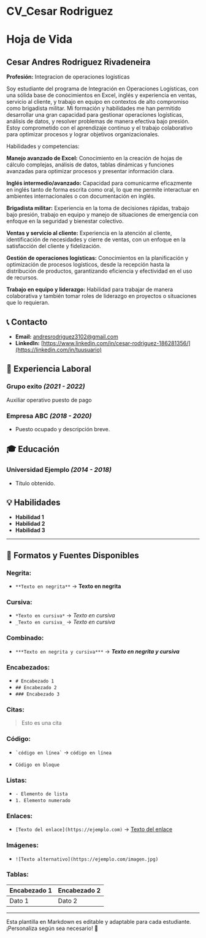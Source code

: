 # CV_Cesar Rodriguez
# Hoja de Vida

## Cesar Andres Rodriguez Rivadeneira 
**Profesión:** Integracion de operaciones logisticas

Soy estudiante del programa de Integración en Operaciones Logísticas, con una sólida base de conocimientos en Excel, inglés y experiencia en ventas, servicio al cliente, y trabajo en equipo en contextos de alto compromiso como brigadista militar. Mi formación y habilidades me han permitido desarrollar una gran capacidad para gestionar operaciones logísticas, análisis de datos, y resolver problemas de manera efectiva bajo presión. Estoy comprometido con el aprendizaje continuo y el trabajo colaborativo para optimizar procesos y lograr objetivos organizacionales.

Habilidades y competencias:

**Manejo avanzado de Excel:** Conocimiento en la creación de hojas de cálculo complejas, análisis de datos, tablas dinámicas y funciones avanzadas para optimizar procesos y presentar información clara.

**Inglés intermedio/avanzado:** Capacidad para comunicarme eficazmente en inglés tanto de forma escrita como oral, lo que me permite interactuar en ambientes internacionales o con documentación en inglés.

**Brigadista militar:** Experiencia en la toma de decisiones rápidas, trabajo bajo presión, trabajo en equipo y manejo de situaciones de emergencia con enfoque en la seguridad y bienestar colectivo.

**Ventas y servicio al cliente:** Experiencia en la atención al cliente, identificación de necesidades y cierre de ventas, con un enfoque en la satisfacción del cliente y fidelización.

**Gestión de operaciones logísticas:**  Conocimientos en la planificación y optimización de procesos logísticos, desde la recepción hasta la distribución de productos, garantizando eficiencia y efectividad en el uso de recursos.

**Trabajo en equipo y liderazgo:** Habilidad para trabajar de manera colaborativa y también tomar roles de liderazgo en proyectos o situaciones que lo requieran.


## 📞 Contacto
- **Email:** [andresrodriguez3102@gmail.com](mailto:correo@ejemplo.com)
- **LinkedIn:** [https://www.linkedin.com/in/cesar-rodriguez-186281356/](https://linkedin.com/in/tuusuario)

## 🏢 Experiencia Laboral
### **Grupo exito** _(2021 - 2022)_
Auxiliar operativo puesto de pago

### **Empresa ABC** _(2018 - 2020)_
- Puesto ocupado y descripción breve.

## 🎓 Educación
### **Universidad Ejemplo** _(2014 - 2018)_
- Título obtenido.

## 💡 Habilidades
- **Habilidad 1**
- **Habilidad 2**
- **Habilidad 3**

---

## 🎨 Formatos y Fuentes Disponibles

### **Negrita:**
- `**Texto en negrita**` → **Texto en negrita**

### **Cursiva:**
- `*Texto en cursiva*` → *Texto en cursiva*
- `_Texto en cursiva_` → _Texto en cursiva_

### **Combinado:**
- `***Texto en negrita y cursiva***` → ***Texto en negrita y cursiva***

### **Encabezados:**
- `# Encabezado 1`
- `## Encabezado 2`
- `### Encabezado 3`

### **Citas:**
> Esto es una cita

### **Código:**
- `` `código en línea` `` → `código en línea`
- ```
  Código en bloque
  ```

### **Listas:**
- `- Elemento de lista`
- `1. Elemento numerado`

### **Enlaces:**
- `[Texto del enlace](https://ejemplo.com)` → [Texto del enlace](https://ejemplo.com)

### **Imágenes:**
- `![Texto alternativo](https://ejemplo.com/imagen.jpg)`

### **Tablas:**
| Encabezado 1 | Encabezado 2 |
|-------------|-------------|
| Dato 1     | Dato 2      |

---

Esta plantilla en Markdown es editable y adaptable para cada estudiante. ¡Personaliza según sea necesario! 🎯

